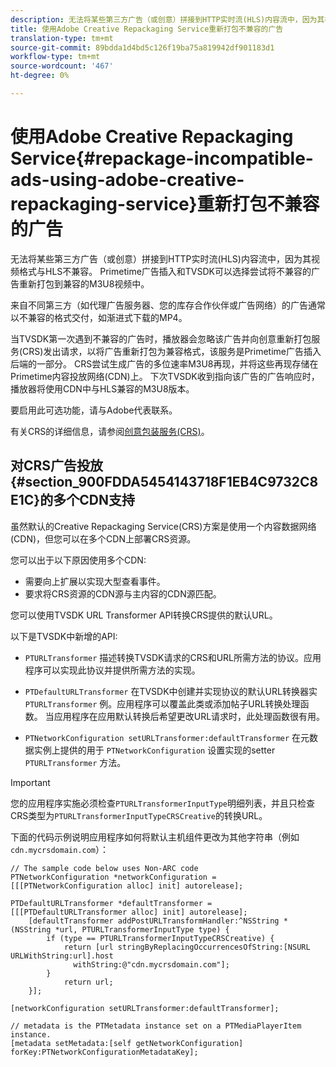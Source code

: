 ```yaml
---
description: 无法将某些第三方广告（或创意）拼接到HTTP实时流(HLS)内容流中，因为其视频格式与HLS不兼容。 Primetime广告插入和TVSDK可以选择尝试将不兼容的广告重新打包到兼容的M3U8视频中。
title: 使用Adobe Creative Repackaging Service重新打包不兼容的广告
translation-type: tm+mt
source-git-commit: 89bdda1d4bd5c126f19ba75a819942df901183d1
workflow-type: tm+mt
source-wordcount: '467'
ht-degree: 0%

---
```



# 使用Adobe Creative Repackaging Service{#repackage-incompatible-ads-using-adobe-creative-repackaging-service}重新打包不兼容的广告

无法将某些第三方广告（或创意）拼接到HTTP实时流(HLS)内容流中，因为其视频格式与HLS不兼容。 Primetime广告插入和TVSDK可以选择尝试将不兼容的广告重新打包到兼容的M3U8视频中。

来自不同第三方（如代理广告服务器、您的库存合作伙伴或广告网络）的广告通常以不兼容的格式交付，如渐进式下载的MP4。

当TVSDK第一次遇到不兼容的广告时，播放器会忽略该广告并向创意重新打包服务(CRS)发出请求，以将广告重新打包为兼容格式，该服务是Primetime广告插入后端的一部分。 CRS尝试生成广告的多位速率M3U8再现，并将这些再现存储在Primetime内容投放网络(CDN)上。 下次TVSDK收到指向该广告的广告响应时，播放器将使用CDN中与HLS兼容的M3U8版本。

要启用此可选功能，请与Adobe代表联系。

有关CRS的详细信息，请参阅[创意包装服务(CRS)](https://helpx.adobe.com/content/dam/help/en/primetime/guides/crs.pdf)。

## 对CRS广告投放{#section_900FDDA5454143718F1EB4C9732C8E1C}的多个CDN支持

虽然默认的Creative Repackaging Service(CRS)方案是使用一个内容数据网络(CDN)，但您可以在多个CDN上部署CRS资源。

您可以出于以下原因使用多个CDN:

* 需要向上扩展以实现大型查看事件。
* 要求将CRS资源的CDN源与主内容的CDN源匹配。

您可以使用TVSDK URL Transformer API转换CRS提供的默认URL。

以下是TVSDK中新增的API:

* `PTURLTransformer` 描述转换TVSDK请求的CRS和URL所需方法的协议。应用程序可以实现此协议并提供所需方法的实现。

* `PTDefaultURLTransformer` 在TVSDK中创建并实现协议的默认URL转换器实 `PTURLTransformer` 例。应用程序可以覆盖此类或添加帖子URL转换处理函数。 当应用程序在应用默认转换后希望更改URL请求时，此处理函数很有用。

* `PTNetworkConfiguration setURLTransformer:defaultTransformer` 在元数据实例上提供的用于 `PTNetworkConfiguration` 设置实现的setter `PTURLTransformer` 方法。

>[!IMPORTANT]
>
>您的应用程序实施必须检查`PTURLTransformerInputType`明细列表，并且只检查CRS类型为`PTURLTransformerInputTypeCRSCreative`的转换URL。

下面的代码示例说明应用程序如何将默认主机组件更改为其他字符串（例如`cdn.mycrsdomain.com`）：

```
// The sample code below uses Non-ARC code 
PTNetworkConfiguration *networkConfiguration = [[[PTNetworkConfiguration alloc] init] autorelease]; 
   
PTDefaultURLTransformer *defaultTransformer = [[[PTDefaultURLTransformer alloc] init] autorelease]; 
    [defaultTransformer addPostURLTransformHandler:^NSString *(NSString *url, PTURLTransformerInputType type) { 
        if (type == PTURLTransformerInputTypeCRSCreative) { 
            return [url stringByReplacingOccurrencesOfString:[NSURL URLWithString:url].host  
              withString:@"cdn.mycrsdomain.com"]; 
        } 
            return url; 
    }]; 
  
[networkConfiguration setURLTransformer:defaultTransformer]; 
   
// metadata is the PTMetadata instance set on a PTMediaPlayerItem instance. 
[metadata setMetadata:[self getNetworkConfiguration] forKey:PTNetworkConfigurationMetadataKey];
```

